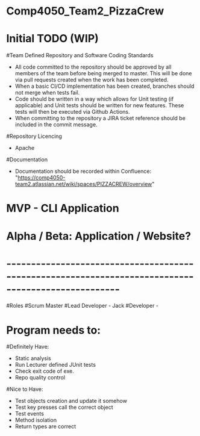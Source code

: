 # Comp4050_Team2_PizzaCrew

# Initial TODO (WIP)

#Team Defined Repository and Software Coding Standards

- All code committed to the repository should be approved by all members of the team before being merged to master. This will be done via pull requests created when the work has been completed.
- When a basic CI/CD implementation has been created, branches should not merge when tests fail.
- Code should be written in a way which allows for Unit testing (if applicable) and Unit tests should be written for new features. These tests will then be executed via Github Actions.
- When committing to the repository a JIRA ticket reference should be included in the commit message.

#Repository Licencing

- Apache

#Documentation

- Documentation should be recorded within Confluence: "https://comp4050-team2.atlassian.net/wiki/spaces/PIZZACREW/overview"

# MVP - CLI Application
# Alpha / Beta: Application / Website?

# ---------------------------------------------------------------------------------------------------

#Roles
#Scrum Master
#Lead Developer - Jack
#Developer -

# Program needs to:

#Definitely Have:
  - Static analysis
  - Run Lecturer defined JUnit tests
  - Check exit code of exe.
  - Repo quality control

#Nice to Have:
 - Test objects creation and update it somehow
 - Test key presses call the correct object
 - Test events
 - Method isolation
 - Return types are correct

